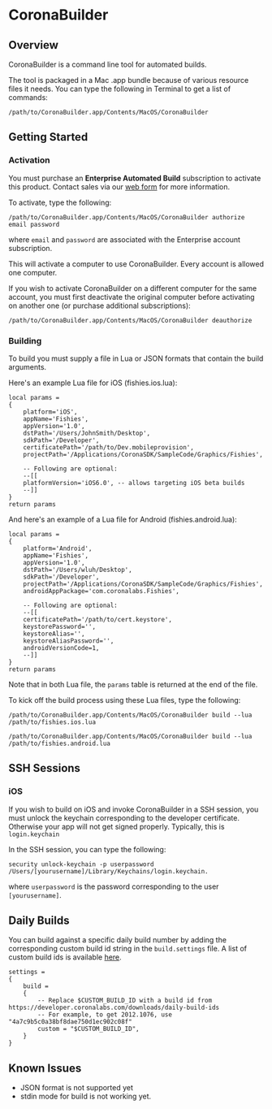 CoronaBuilder
=============

Overview
--------

CoronaBuilder is a command line tool for automated builds.

The tool is packaged in a Mac .app bundle because of various resource files it needs. You can type the following in Terminal to get a list of commands:

	/path/to/CoronaBuilder.app/Contents/MacOS/CoronaBuilder


Getting Started
---------------

### Activation ###

You must purchase an **Enterprise Automated Build** subscription to activate this product. Contact sales via our [web form](http://www.coronalabs.com/products/contact) for more information.

To activate, type the following:

	/path/to/CoronaBuilder.app/Contents/MacOS/CoronaBuilder authorize email password

where `email` and `password` are associated with the Enterprise account subscription.

This will activate a computer to use CoronaBuilder. Every account is allowed one computer. 

If you wish to activate CoronaBuilder on a different computer for the same account, you must first deactivate the original computer before activating on another one (or purchase additional subscriptions):

	/path/to/CoronaBuilder.app/Contents/MacOS/CoronaBuilder deauthorize


### Building ###

To build you must supply a file in Lua or JSON formats that contain the build arguments.

Here's an example Lua file for iOS (fishies.ios.lua):

	local params =
	{
		platform='iOS',
		appName='Fishies',
		appVersion='1.0',
		dstPath='/Users/JohnSmith/Desktop',
		sdkPath='/Developer',
		certificatePath='/path/to/Dev.mobileprovision',
		projectPath='/Applications/CoronaSDK/SampleCode/Graphics/Fishies',

		-- Following are optional:
		--[[
		platformVersion='iOS6.0', -- allows targeting iOS beta builds
		--]]
	}
	return params

And here's an example of a Lua file for Android (fishies.android.lua):

	local params =
	{
		platform='Android',
		appName='Fishies',
		appVersion='1.0',
		dstPath='/Users/wluh/Desktop',
		sdkPath='/Developer',
		projectPath='/Applications/CoronaSDK/SampleCode/Graphics/Fishies',
		androidAppPackage='com.coronalabs.Fishies',
		
		-- Following are optional:
		--[[
		certificatePath='/path/to/cert.keystore',
		keystorePassword='',
		keystoreAlias='',
		keystoreAliasPassword='',
		androidVersionCode=1,
		--]]
	}
	return params

Note that in both Lua file, the `params` table is returned at the end of the file.

To kick off the build process using these Lua files, type the following:

	/path/to/CoronaBuilder.app/Contents/MacOS/CoronaBuilder build --lua /path/to/fishies.ios.lua

	/path/to/CoronaBuilder.app/Contents/MacOS/CoronaBuilder build --lua /path/to/fishies.android.lua


SSH Sessions
------------

### iOS ###

If you wish to build on iOS and invoke CoronaBuilder in a SSH session, you must unlock the keychain corresponding to the developer certificate. Otherwise your app will not get signed properly. Typically, this is `login.keychain`

In the SSH session, you can type the following:

	security unlock-keychain -p userpassword /Users/[yourusername]/Library/Keychains/login.keychain. 

where `userpassword` is the password corresponding to the user `[yourusername]`.


Daily Builds
------------

You can build against a specific daily build number by adding the corresponding custom build id string in the `build.settings` file. A list of custom build ids is available [here](https://developer.coronalabs.com/downloads/daily-build-ids).

	settings =
	{
		build =
		{
			-- Replace $CUSTOM_BUILD_ID with a build id from https://developer.coronalabs.com/downloads/daily-build-ids
			-- For example, to get 2012.1076, use "4a7c9b5c0a38bf8dae750d1ec902c08f"
			custom = "$CUSTOM_BUILD_ID",
		}
	}


Known Issues
------------
+ JSON format is not supported yet
+ stdin mode for build is not working yet.
